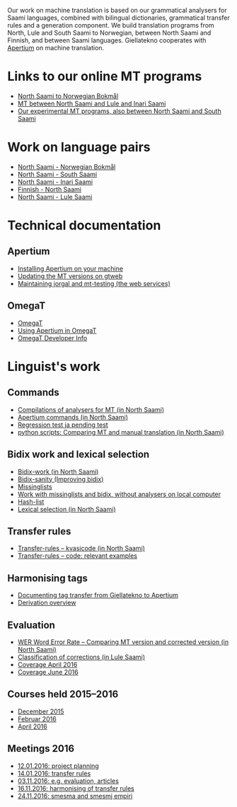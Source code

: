 Our work on machine translation is based on our grammatical analysers
for Saami languages, combined with bilingual dictionaries, grammatical
transfer rules and a generation component. We build translation programs
from North, Lule and South Saami to Norwegian, between North Saami and
Finnish, and between Saami languages. Giellatekno cooperates with
[Apertium](http://wiki.apertium.org) on machine translation.

Links to our online MT programs
===============================

-   [North Saami to Norwegian Bokmål](http://jorgal.uit.no/)
-   [MT between North Saami and Lule and Inari
    Saami](http://gtweb.uit.no/mt/)
-   [Our experimental MT programs, also between North Saami and South
    Saami](http://gtweb.uit.no/mt-testing/)

Work on language pairs
======================

-   [North Saami - Norwegian
    Bokmål](smenob/NorthSaamiNorwegianMachineTranslation.html)
-   [North Saami - South
    Saami](smesma/NorthSaamiSouthSaamiMachineTranslation.html)
-   [North Saami - Inari
    Saami](smesmn/NorthSaamiInariSaamiMachineTranslation.html)
-   [Finnish - North Saami](smefin/smefin.html)
-   [North Saami - Lule
    Saami](smesmj/NorthSaamiLuleSaamiMachineTranslation.html)

Technical documentation
=======================

Apertium
--------

-   [Installing Apertium on your
    machine](DailyCompilingOfApertiumFiles.html)
-   [Updating the MT versions on
    gtweb](infra/UpdatingApertiumOnGtweb.html)
-   [Maintaining jorgal and mt-testing (the web
    services)](ConfiguringUpdatingMTServer.html)

OmegaT
------

-   [OmegaT](omegat/OmegaT.html)
-   [Using Apertium in OmegaT](infra/ApertiumOmegaT.html)
-   [OmegaT Developer Info](omegat/OmegaTTDeveloperInfo.html)

Linguist's work
===============

Commands
--------

-   [Compilations of analysers for MT (in North
    Saami)](infra/Compilation.html)
-   [Apertium commands (in North Saami)](infra/ApertiumCommands.html)
-   [Regression test ja pending test](infra/Testing.html)
-   [python scripts: Comparing MT and manual translation (in North
    Saami)](infra/Paralleltexts.html)

Bidix work and lexical selection
--------------------------------

-   [Bidix-work (in North Saami)](infra/BidixWork.html)
-   [Bidix-sanity (Improving bidix)](infra/bidixsanity.html)
-   [Missinglists](infra/MissingList.html)
-   [Work with missinglists and bidix, without analysers on local
    computer](infra/StWorkers.html)
-   [Hash-list](infra/HashList.html)
-   [Lexical selection (in North Saami)](infra/LexicalSelection.html)

Transfer rules
--------------

-   [Transfer-rules – kvasicode (in North
    Saami)](infra/TransferRules.html)
-   [Transfer-rules – code: relevant
    examples](infra/TransferRules_examples.html)

Harmonising tags
----------------

-   [Documenting tag transfer from Giellatekno to
    Apertium](http://wiki.apertium.org/wiki/Integration_and_tagset_conversion_with_Giellatekno)
-   [Derivation overview](infra/DerivationOverview.html)

Evaluation
----------

-   [WER Word Error Rate – Comparing MT version and corrected version
    (in North Saami)](infra/WordErrorRateTesting.html)
-   [Classification of corrections (in Lule
    Saami)](infra/ErrorClassification.html)
-   [Coverage April 2016](courses/sjangertest.html)
-   [Coverage June 2016](courses/sjangertest2.html)

Courses held 2015–2016
----------------------

-   [December 2015](courses/courseDecember2015.html)
-   [Februar 2016](courses/courseFebruar2016.html)
-   [April 2016](courses/courseApril2016.html)

Meetings 2016
-------------

-   [12.01.2016: project planning](meetings/160112.html)
-   [14.01.2016: transfer rules](meetings/160114.html)
-   [03.11.2016: e.g. evaluation, articles](meetings/161103.html)
-   [16.11.2016: harmonising of transfer rules](meetings/161116.html)
-   [24.11.2016: smesma and smesmj empiri](meetings/161124.html)
